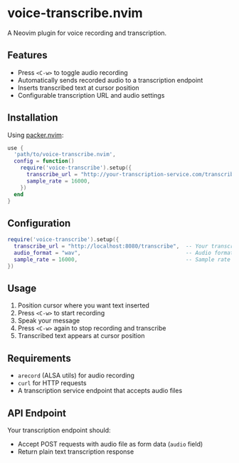 # voice-transcribe.nvim

A Neovim plugin for voice recording and transcription.

## Features

- Press `<C-w>` to toggle audio recording
- Automatically sends recorded audio to a transcription endpoint
- Inserts transcribed text at cursor position
- Configurable transcription URL and audio settings

## Installation

Using [packer.nvim](https://github.com/wbthomason/packer.nvim):

```lua
use {
  'path/to/voice-transcribe.nvim',
  config = function()
    require('voice-transcribe').setup({
      transcribe_url = "http://your-transcription-service.com/transcribe",
      sample_rate = 16000,
    })
  end
}
```

## Configuration

```lua
require('voice-transcribe').setup({
  transcribe_url = "http://localhost:8080/transcribe",  -- Your transcription endpoint
  audio_format = "wav",                                 -- Audio format
  sample_rate = 16000,                                  -- Sample rate in Hz
})
```

## Usage

1. Position cursor where you want text inserted
2. Press `<C-w>` to start recording
3. Speak your message
4. Press `<C-w>` again to stop recording and transcribe
5. Transcribed text appears at cursor position

## Requirements

- `arecord` (ALSA utils) for audio recording
- `curl` for HTTP requests
- A transcription service endpoint that accepts audio files

## API Endpoint

Your transcription endpoint should:
- Accept POST requests with audio file as form data (`audio` field)
- Return plain text transcription response